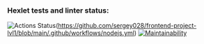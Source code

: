 ### Hexlet tests and linter status:

![Actions Status](https://github.com/sergey028/frontend-project-lvl1/workflows/nodejs/badge.svg)(https://github.com/sergey028/frontend-project-lvl1/blob/main/.github/workflows/nodejs.yml)
[![Maintainability](https://api.codeclimate.com/v1/badges/a99a88d28ad37a79dbf6/maintainability)](https://codeclimate.com/github/codeclimate/codeclimate/maintainability)
